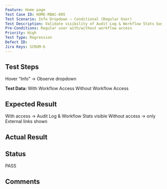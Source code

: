 ```yaml
---
Feature: Home page
Test Case ID: HOME-RBAC-005
Test Scenario: Info Dropdown – Conditional (Regular User)
Test Description: Validate visibility of Audit Log & Workflow Stats based on workflow access
Pre-Conditions: Regular user with/without workflow access
Priority: High
Test Type: Regression
Defect ID: 
Jira Keys: SCRUM-6
---
```


## Test Steps
Hover “Info” → Observe dropdown

**Test Data:** With Workflow Access 
Without Workflow Access 

## Expected Result
With  access → Audit Log & Workflow Stats visible
Without access  → only External links shown

## Actual Result


## Status
PASS

## Comments

